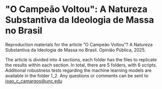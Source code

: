 # "O Campeão Voltou": A Natureza Substantiva da Ideologia de Massa no Brasil
Reproduction materials for the article “O Campeão Voltou”? A Natureza Substantiva da Ideologia de Massa no Brasil. Opinião Pública, 2025.

The article is divided into 4 sections, each folder has the files to replicate the results within each section. In total, there are 5 folders, with 6 scripts. Additional robustness tests regarding the machine learning models are available in the folder 1_2. Any questions or comments can be sent to joao_c_camargos@unc.edu
